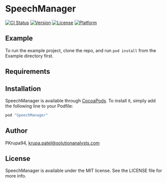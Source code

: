# SpeechManager

[![CI Status](http://img.shields.io/travis/PKrupa94/SpeechManager.svg?style=flat)](https://travis-ci.org/PKrupa94/SpeechManager)
[![Version](https://img.shields.io/cocoapods/v/SpeechManager.svg?style=flat)](http://cocoapods.org/pods/SpeechManager)
[![License](https://img.shields.io/cocoapods/l/SpeechManager.svg?style=flat)](http://cocoapods.org/pods/SpeechManager)
[![Platform](https://img.shields.io/cocoapods/p/SpeechManager.svg?style=flat)](http://cocoapods.org/pods/SpeechManager)

## Example

To run the example project, clone the repo, and run `pod install` from the Example directory first.

## Requirements

## Installation

SpeechManager is available through [CocoaPods](http://cocoapods.org). To install
it, simply add the following line to your Podfile:

```ruby
pod "SpeechManager"
```

## Author

PKrupa94, krupa.patel@solutionanalysts.com

## License

SpeechManager is available under the MIT license. See the LICENSE file for more info.
